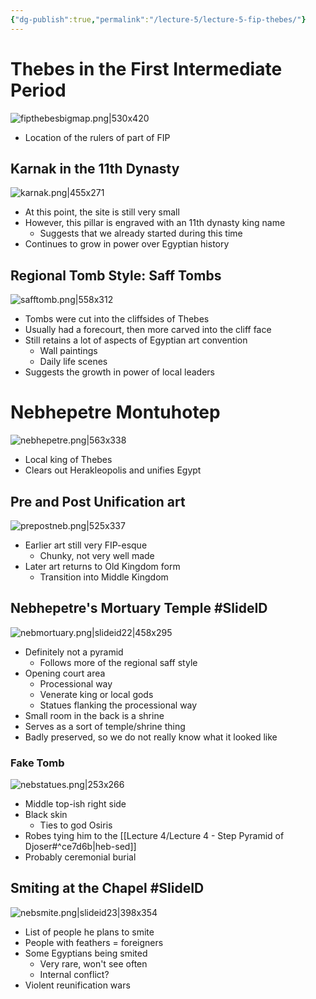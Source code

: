 ```yaml
---
{"dg-publish":true,"permalink":"/lecture-5/lecture-5-fip-thebes/"}
---
```



# Thebes in the First Intermediate Period
![fipthebesbigmap.png|530x420](/img/user/Images/fipthebesbigmap.png)
- Location of the rulers of part of FIP

## Karnak in the 11th Dynasty
![karnak.png|455x271](/img/user/Images/karnak.png)
- At this point, the site is still very small
- However, this pillar is engraved with an 11th dynasty king name
	- Suggests that we already started during this time
- Continues to grow in power over Egyptian history

## Regional Tomb Style: Saff Tombs
![safftomb.png|558x312](/img/user/Images/safftomb.png)
- Tombs were cut into the cliffsides of Thebes
- Usually had a forecourt, then more carved into the cliff face
- Still retains a lot of aspects of Egyptian art convention
	- Wall paintings
	- Daily life scenes
- Suggests the growth in power of local leaders

# Nebhepetre Montuhotep
![nebhepetre.png|563x338](/img/user/Images/nebhepetre.png)
- Local king of Thebes
- Clears out Herakleopolis and unifies Egypt

## Pre and Post Unification art
![prepostneb.png|525x337](/img/user/Images/prepostneb.png)
- Earlier art still very FIP-esque
	- Chunky, not very well made
- Later art returns to Old Kingdom form
	- Transition into Middle Kingdom

## Nebhepetre's Mortuary Temple #SlideID


![nebmortuary.png|slideid22|458x295](/img/user/Images/nebmortuary.png)


- Definitely not a pyramid
	- Follows more of the regional saff style
- Opening court area
	- Processional way
	- Venerate king or local gods
	- Statues flanking the processional way
- Small room in the back is a shrine
- Serves as a sort of temple/shrine thing
- Badly preserved, so we do not really know what it looked like

### Fake Tomb
![nebstatues.png|253x266](/img/user/Images/nebstatues.png)
- Middle top-ish right side
- Black skin
	- Ties to god Osiris
- Robes tying him to the [[Lecture 4/Lecture 4 - Step Pyramid of Djoser#^ce7d6b\|heb-sed]]
- Probably ceremonial burial

## Smiting at the Chapel #SlideID


![nebsmite.png|slideid23|398x354](/img/user/Images/nebsmite.png)


- List of people he plans to smite
- People with feathers = foreigners
- Some Egyptians being smited
	- Very rare, won't see often
	- Internal conflict?
- Violent reunification wars